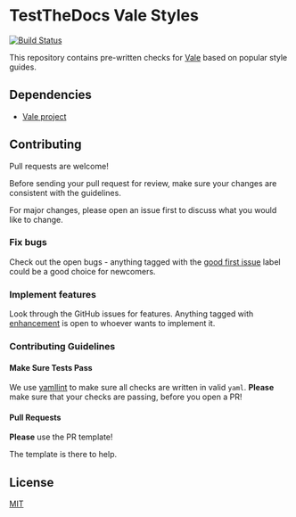 # TestTheDocs Vale Styles

[![Build Status](https://travis-ci.org/testthedocs/vale-styles.svg?branch=master)](https://travis-ci.org/testthedocs/vale-styles)

This repository contains pre-written checks for [Vale](https://github.com/errata-ai/vale/) based on popular style guides.

## Dependencies

- [Vale project](https://github.com/errata-ai/vale/)

## Contributing

Pull requests are welcome!

Before sending your pull request for review, make sure your changes are consistent with the guidelines.

For major changes, please open an issue first to discuss what you would like to change.

### Fix bugs

Check out the open bugs - anything tagged with the [good first issue](https://github.com/testthedocs/vale-styles/issues?q=is%3Aissue+is%3Aopen+label%3A%22good+first+issue%22) label could be a good choice for newcomers.

### Implement features

Look through the GitHub issues for features.
Anything tagged with [enhancement](https://github.com/testthedocs/vale-styles/issues?q=is%3Aissue+is%3Aopen+label%3Aenhancement) is open to whoever wants to implement it.

### Contributing Guidelines

#### Make Sure Tests Pass

We use [yamllint](https://yamllint.readthedocs.io/en/stable/) to make sure all checks are written in valid `yaml`.
**Please** make sure that your checks are passing, before you open a PR!

#### Pull Requests

**Please** use the PR template!

The template is there to help.

## License

[MIT](https://choosealicense.com/licenses/mit/)
